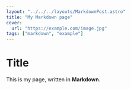```yaml
---
layout: "../../../layouts/MarkdownPost.astro"
title: "My Markdown page"
cover:
  url: "https://example.com/image.jpg"
tags: ["markdown", "example"]
---
```


# Title

This is my page, written in **Markdown.**
